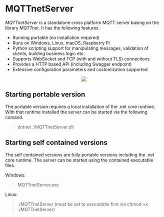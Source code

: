# MQTTnetServer

_MQTTnetServer_ is a standalone cross platform MQTT server basing on the library _MQTTnet_. It has the following features.

* Running portable (no installation required)
* Runs on Windows, Linux, macOS, Raspberry Pi
* Python scripting support for manipulating messages, validation of clients, building business logic etc.
* Supports WebSocket and TCP (with and without TLS) connections
* Provides a HTTP based API (including Swagger endpoint)
* Extensive configuration parameters and customization supported

<p align="center">
<img src="https://github.com/chkr1011/MQTTnet.Server/blob/main/Images/Screenshot1.png?raw=true">
</p>

## Starting portable version
The portable version requires a local installation of the .net core runtime. With that runtime installed the server can be started via the following comand.

> dotnet .\MQTTnetServer.dll

## Starting self contained versions
The self contained versions are fully portable versions including the .net core runtime. The server can be started using the contained executable files.

Windows:    
> MQTTnetServer.exe
> 
Linux:		
> ./MQTTnetServer (must be set to _executable_ first via chmod +x ./MQTTnetServer)
